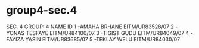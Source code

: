 # group4-sec.4
 SEC. 4
 GROUP: 4
NAME                                                                          ID
1 -AMAHA BRHANE                                          EITM/UR83528/07
2 -YONAS TESFAYE                                            EITM/UR84100/07
3 -TIGIST GUDU                                                 EITM/UR84049/07
4 -FAYIZA YASIN                                                EITM/UR83685/07 
5 -TEKLAY WELU                                               EITM/UR84030/07
